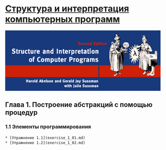 # [Структура и интерпретация компьютерных программ](../../README.md)

![Alt text](../../images/common/cover-sicp.gif "Структура и интерпретация компьютерных программ")

## Глава 1. Построение абстракций с помощью процедур
### 1.1 Элементы программирования
    * [Упражнение 1.1](exercise_1_01.md)
    * [Упражнение 1.2](exercise_1_02.md)
